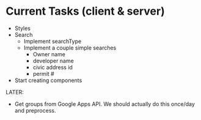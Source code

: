 # Current Tasks (client & server)

- Styles
- Search
  - Implement searchType
  - Implement a couple simple searches
    - Owner name
    - developer name
    - civic address id
    - permit #
- Start creating components

LATER:
- Get groups from Google Apps API. We should actually do this once/day and preprocess.
